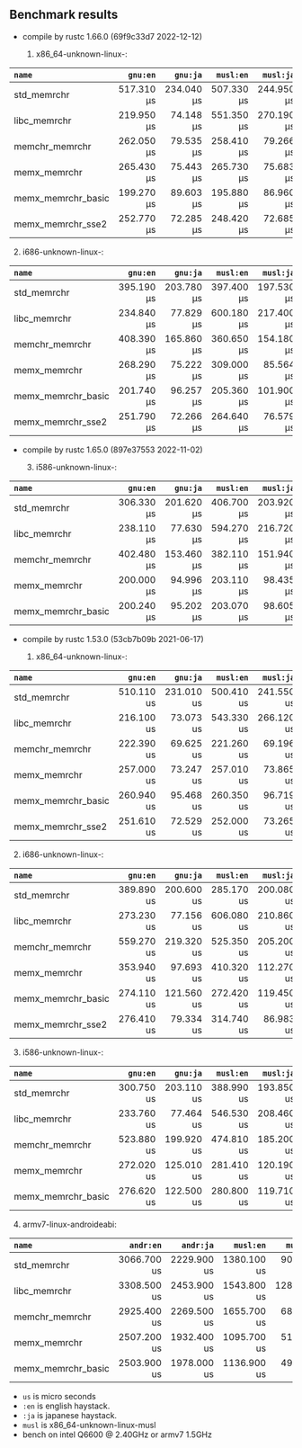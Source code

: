 ## Benchmark results

- compile by rustc 1.66.0 (69f9c33d7 2022-12-12)

  1. x86_64-unknown-linux-:

|         `name`          |  `gnu:en`   |  `gnu:ja`   |  `musl:en`  |  `musl:ja`  |
|:------------------------|------------:|------------:|------------:|------------:|
| std_memrchr             |  517.310 µs |  234.040 µs |  507.330 µs |  244.950 µs |
| libc_memrchr            |  219.950 µs |   74.148 µs |  551.350 µs |  270.190 µs |
| memchr_memrchr          |  262.050 µs |   79.535 µs |  258.410 µs |   79.266 µs |
| memx_memrchr            |  265.430 µs |   75.443 µs |  265.730 µs |   75.683 µs |
| memx_memrchr_basic      |  199.270 µs |   89.603 µs |  195.880 µs |   86.960 µs |
| memx_memrchr_sse2       |  252.770 µs |   72.285 µs |  248.420 µs |   72.685 µs |

  2. i686-unknown-linux-:

|         `name`          |  `gnu:en`   |  `gnu:ja`   |  `musl:en`  |  `musl:ja`  |
|:------------------------|------------:|------------:|------------:|------------:|
| std_memrchr             |  395.190 µs |  203.780 µs |  397.400 µs |  197.530 µs |
| libc_memrchr            |  234.840 µs |   77.829 µs |  600.180 µs |  217.400 µs |
| memchr_memrchr          |  408.390 µs |  165.860 µs |  360.650 µs |  154.180 µs |
| memx_memrchr            |  268.290 µs |   75.222 µs |  309.000 µs |   85.564 µs |
| memx_memrchr_basic      |  201.740 µs |   96.257 µs |  205.360 µs |  101.900 µs |
| memx_memrchr_sse2       |  251.790 µs |   72.266 µs |  264.640 µs |   76.579 µs |

- compile by rustc 1.65.0 (897e37553 2022-11-02)

  3. i586-unknown-linux-:

|         `name`          |  `gnu:en`   |  `gnu:ja`   |  `musl:en`  |  `musl:ja`  |
|:------------------------|------------:|------------:|------------:|------------:|
| std_memrchr             |  306.330 µs |  201.620 µs |  406.700 µs |  203.920 µs |
| libc_memrchr            |  238.110 µs |   77.630 µs |  594.270 µs |  216.720 µs |
| memchr_memrchr          |  402.480 µs |  153.460 µs |  382.110 µs |  151.940 µs |
| memx_memrchr            |  200.000 µs |   94.996 µs |  203.110 µs |   98.435 µs |
| memx_memrchr_basic      |  200.240 µs |   95.202 µs |  203.070 µs |   98.605 µs |


- compile by rustc 1.53.0 (53cb7b09b 2021-06-17)

  1. x86_64-unknown-linux-:

|         `name`          |  `gnu:en`   |  `gnu:ja`   |  `musl:en`  |  `musl:ja`  |
|:------------------------|------------:|------------:|------------:|------------:|
| std_memrchr             |  510.110 us |  231.010 us |  500.410 us |  241.550 us |
| libc_memrchr            |  216.100 us |   73.073 us |  543.330 us |  266.120 us |
| memchr_memrchr          |  222.390 us |   69.625 us |  221.260 us |   69.196 us |
| memx_memrchr            |  257.000 us |   73.247 us |  257.010 us |   73.865 us |
| memx_memrchr_basic      |  260.940 us |   95.468 us |  260.350 us |   96.719 us |
| memx_memrchr_sse2       |  251.610 us |   72.529 us |  252.000 us |   73.265 us |

  2. i686-unknown-linux-:

|         `name`          |  `gnu:en`   |  `gnu:ja`   |  `musl:en`  |  `musl:ja`  |
|:------------------------|------------:|------------:|------------:|------------:|
| std_memrchr             |  389.890 us |  200.600 us |  285.170 us |  200.080 us |
| libc_memrchr            |  273.230 us |   77.156 us |  606.080 us |  210.860 us |
| memchr_memrchr          |  559.270 us |  219.320 us |  525.350 us |  205.200 us |
| memx_memrchr            |  353.940 us |   97.693 us |  410.320 us |  112.270 us |
| memx_memrchr_basic      |  274.110 us |  121.560 us |  272.420 us |  119.450 us |
| memx_memrchr_sse2       |  276.410 us |   79.334 us |  314.740 us |   86.983 us |

  3. i586-unknown-linux-:

|         `name`          |  `gnu:en`   |  `gnu:ja`   |  `musl:en`  |  `musl:ja`  |
|:------------------------|------------:|------------:|------------:|------------:|
| std_memrchr             |  300.750 us |  203.110 us |  388.990 us |  193.850 us |
| libc_memrchr            |  233.760 us |   77.464 us |  546.530 us |  208.460 us |
| memchr_memrchr          |  523.880 us |  199.920 us |  474.810 us |  185.200 us |
| memx_memrchr            |  272.020 us |  125.010 us |  281.410 us |  120.190 us |
| memx_memrchr_basic      |  276.620 us |  122.500 us |  280.800 us |  119.710 us |

  4. armv7-linux-androideabi:

|         `name`          |  `andr:en`  |  `andr:ja`  |  `musl:en`  |  `musl:ja`  |
|:------------------------|------------:|------------:|------------:|------------:|
| std_memrchr             | 3066.700 us | 2229.900 us | 1380.100 us |  905.320 us |
| libc_memrchr            | 3308.500 us | 2453.900 us | 1543.800 us | 1285.000 us |
| memchr_memrchr          | 2925.400 us | 2269.500 us | 1655.700 us |  687.610 us |
| memx_memrchr            | 2507.200 us | 1932.400 us | 1095.700 us |  516.470 us |
| memx_memrchr_basic      | 2503.900 us | 1978.000 us | 1136.900 us |  496.970 us |

- `us` is micro seconds
- `:en` is english haystack.
- `:ja` is japanese haystack.
- `musl` is x86_64-unknown-linux-musl
- bench on intel Q6600 @ 2.40GHz or armv7 1.5GHz

